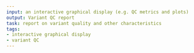 ```yaml
---
input: an interactive graphical display (e.g. QC metrics and plots)
output: Variant QC report
task: report on variant quality and other characteristics
tags:
- interactive graphical display
- variant QC
---
```

